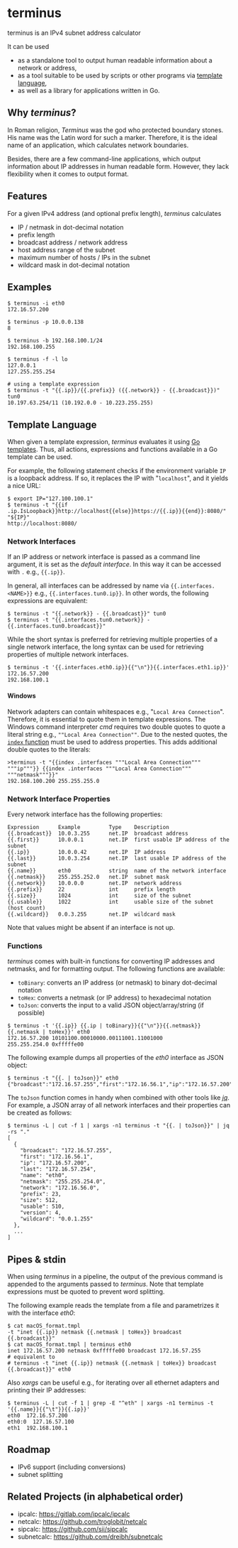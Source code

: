 # terminus
terminus is an IPv4 subnet address calculator

It can be used
* as a standalone tool to output human readable information about a network or address,
* as a tool suitable to be used by scripts or other programs via [template language](#Template-Language),
* as well as a library for applications written in Go.

## Why *terminus*?
In Roman religion, *Terminus* was the god who protected boundary stones.
His name was the Latin word for such a marker.
Therefore, it is the ideal name of an application, which calculates network boundaries.

Besides, there are a few command-line applications, which output information about IP addresses in human readable form.
However, they lack flexibility when it comes to output format.

## Features
For a given IPv4 address (and optional prefix length), *terminus* calculates
* IP / netmask in dot-decimal notation
* prefix length
* broadcast address / network address
* host address range of the subnet
* maximum number of hosts / IPs in the subnet
* wildcard mask in dot-decimal notation

## Examples
```shell script
$ terminus -i eth0
172.16.57.200

$ terminus -p 10.0.0.138
8

$ terminus -b 192.168.100.1/24
192.168.100.255

$ terminus -f -l lo
127.0.0.1
127.255.255.254

# using a template expression
$ terminus -t "{{.ip}}/{{.prefix}} ({{.network}} - {{.broadcast}})" tun0
10.197.63.254/11 (10.192.0.0 - 10.223.255.255)
```

## Template Language
When given a template expression, *terminus* evaluates it using [Go templates](https://golang.org/pkg/text/template/#pkg-overview).
Thus, all actions, expressions and functions available in a Go template can be used.

For example, the following statement checks if the environment variable `IP` is a loopback address.
If so, it replaces the IP with "`localhost`", and it yields a nice URL:
```shell script
$ export IP="127.100.100.1"
$ terminus -t "{{if .ip.IsLoopback}}http://localhost{{else}}https://{{.ip}}{{end}}:8080/" "${IP}"
http://localhost:8080/
```

### Network Interfaces
If an IP address or network interface is passed as a command line argument, it is set as the *default interface*.
In this way it can be accessed with `.` e.g., `{{.ip}}`.

In general, all interfaces can be addressed by name via `{{.interfaces.<NAME>}}` e.g., `{{.interfaces.tun0.ip}}`.
In other words, the following expressions are equivalent:
```shell script
$ terminus -t "{{.network}} - {{.broadcast}}" tun0
$ terminus -t "{{.interfaces.tun0.network}} - {{.interfaces.tun0.broadcast}}"
```

While the short syntax is preferred for retrieving multiple properties of a single network interface,
the long syntax can be used for retrieving properties of multiple network interfaces.
```shell script
$ terminus -t '{{.interfaces.eth0.ip}}{{"\n"}}{{.interfaces.eth1.ip}}'
172.16.57.200
192.168.100.1
```

#### Windows
Network adapters can contain whitespaces e.g., "`Local Area Connection`".
Therefore, it is essential to quote them in template expressions.
The Windows command interpreter *cmd* requires two double quotes to quote a literal string e.g., `""Local Area Connection""`.
Due to the nested quotes, the [`index` function](https://golang.org/pkg/text/template/#hdr-Functions) must be used to address properties.
This adds additional double quotes to the literals:
```
>terminus -t "{{index .interfaces """Local Area Connection""" """ip"""}} {{index .interfaces """Local Area Connection""" """netmask"""}}"
192.168.100.200 255.255.255.0
```

### Network Interface Properties
Every network interface has the following properties:
```
Expression      Example         Type    Description
{{.broadcast}}  10.0.3.255      net.IP  broadcast address
{{.first}}      10.0.0.1        net.IP  first usable IP address of the subnet
{{.ip}}         10.0.0.42       net.IP  IP address
{{.last}}       10.0.3.254      net.IP  last usable IP address of the subnet
{{.name}}       eth0            string  name of the network interface
{{.netmask}}    255.255.252.0   net.IP  subnet mask
{{.network}}    10.0.0.0        net.IP  network address
{{.prefix}}     22              int     prefix length
{{.size}}       1024            int     size of the subnet
{{.usable}}     1022            int     usable size of the subnet (host count)
{{.wildcard}}   0.0.3.255       net.IP  wildcard mask
```
Note that values might be absent if an interface is not up.

### Functions
*terminus* comes with built-in functions for converting IP addresses and netmasks, and for formatting output.
The following functions are available:
* `toBinary`: converts an IP address (or netmask) to binary dot-decimal notation
* `toHex`:  converts a netmask (or IP address) to hexadecimal notation
* `toJson`: converts the input to a valid JSON object/array/string (if possible)

```shell script
$ terminus -t '{{.ip}} {{.ip | toBinary}}{{"\n"}}{{.netmask}} {{.netmask | toHex}}' eth0
172.16.57.200 10101100.00010000.00111001.11001000
255.255.254.0 0xfffffe00
```

The following example dumps all properties of the *eth0* interface as JSON object:
```shell script
$ terminus -t "{{. | toJson}}" eth0
{"broadcast":"172.16.57.255","first":"172.16.56.1","ip":"172.16.57.200","last":"172.16.57.254","name":"eth0","netmask":"255.255.254.0","network":"172.16.56.0","prefix":23,"size":512,"usable":510,"version":4,"wildcard":"0.0.1.255"}
```

The `toJson` function comes in handy when combined with other tools like *[jq](https://stedolan.github.io/jq/)*.
For example, a JSON array of all network interfaces and their properties can be created as follows:
```shell script
$ terminus -L | cut -f 1 | xargs -n1 terminus -t "{{. | toJson}}" | jq -rs "."
[
  {
    "broadcast": "172.16.57.255",
    "first": "172.16.56.1",
    "ip": "172.16.57.200",
    "last": "172.16.57.254",
    "name": "eth0",
    "netmask": "255.255.254.0",
    "network": "172.16.56.0",
    "prefix": 23,
    "size": 512,
    "usable": 510,
    "version": 4,
    "wildcard": "0.0.1.255"
  },
  ...
]
```

## Pipes & stdin
When using *terminus* in a pipeline, the output of the previous command is appended to the arguments passed to *terminus*.
Note that template expressions must be quoted to prevent word splitting.

The following example reads the template from a file and parametrizes it with the interface *eth0*:
```shell script
$ cat macOS_format.tmpl
-t "inet {{.ip}} netmask {{.netmask | toHex}} broadcast {{.broadcast}}"
$ cat macOS_format.tmpl | terminus eth0
inet 172.16.57.200 netmask 0xfffffe00 broadcast 172.16.57.255
# equivalent to
# terminus -t "inet {{.ip}} netmask {{.netmask | toHex}} broadcast {{.broadcast}}" eth0
````

Also *xargs* can be useful e.g., for iterating over all ethernet adapters and printing their IP addresses:
```shell script
$ terminus -L | cut -f 1 | grep -E "^eth" | xargs -n1 terminus -t '{{.name}}{{"\t"}}{{.ip}}'
eth0  172.16.57.200
eth0:0  127.16.57.100
eth1  192.168.100.1
```

## Roadmap
* IPv6 support (including conversions)
* subnet splitting

## Related Projects (in alphabetical order)
* ipcalc: https://gitlab.com/ipcalc/ipcalc
* netcalc: https://github.com/troglobit/netcalc
* sipcalc: https://github.com/sii/sipcalc
* subnetcalc: https://github.com/dreibh/subnetcalc
